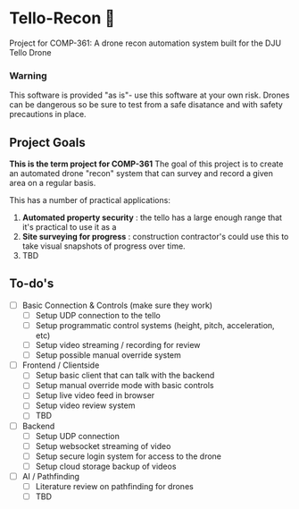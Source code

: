 # Tello-Recon 🎯
Project for COMP-361: A drone recon automation system built for the DJU Tello Drone

### Warning
This software is provided "as is"- use this software at your own risk. 
Drones can be dangerous so be sure to test from a safe disatance and with safety precautions in place. 

## Project Goals
**This is the term project for COMP-361** 
The goal of this project is to create an automated drone "recon" system that can survey and record a given area on a regular basis.

This has a number of practical applications: 
1. **Automated property security** : the tello has a large enough range that it's practical to use it as a
2. **Site surveying for progress** : construction contractor's could use this to take visual snapshots of progress over time. 
3. TBD

## To-do's
- [ ] Basic Connection & Controls (make sure they work) 
  - [ ] Setup UDP connection to the tello
  - [ ] Setup programmatic control systems (height, pitch, acceleration, etc)
  - [ ] Setup video streaming / recording for review
  - [ ] Setup possible manual override system
- [ ] Frontend / Clientside
  - [ ] Setup basic client that can talk with the backend
  - [ ] Setup manual override mode with basic controls
  - [ ] Setup live video feed in browser
  - [ ] Setup video review system
  - [ ] TBD
- [ ] Backend 
  - [ ] Setup UDP connection
  - [ ] Setup websocket streaming of video
  - [ ] Setup secure login system for access to the drone
  - [ ] Setup cloud storage backup of videos
- [ ] AI / Pathfinding
  - [ ] Literature review on pathfinding for drones
  - [ ] TBD
